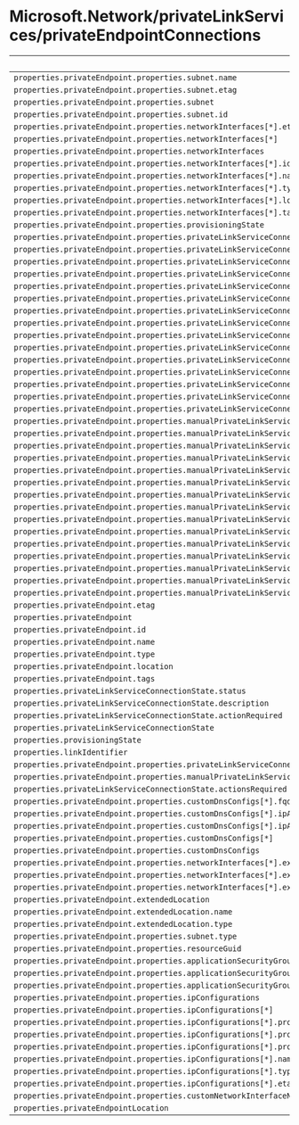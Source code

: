 # Microsoft.Network/privateLinkServices/privateEndpointConnections

| Default Path | Alias |
|---|---|
| `properties.privateEndpoint.properties.subnet.name` | `Microsoft.Network/privateLinkServices/privateEndpointConnections/privateEndpoint.subnet.name` |
| `properties.privateEndpoint.properties.subnet.etag` | `Microsoft.Network/privateLinkServices/privateEndpointConnections/privateEndpoint.subnet.etag` |
| `properties.privateEndpoint.properties.subnet` | `Microsoft.Network/privateLinkServices/privateEndpointConnections/privateEndpoint.subnet` |
| `properties.privateEndpoint.properties.subnet.id` | `Microsoft.Network/privateLinkServices/privateEndpointConnections/privateEndpoint.subnet.id` |
| `properties.privateEndpoint.properties.networkInterfaces[*].etag` | `Microsoft.Network/privateLinkServices/privateEndpointConnections/privateEndpoint.networkInterfaces[*].etag` |
| `properties.privateEndpoint.properties.networkInterfaces[*]` | `Microsoft.Network/privateLinkServices/privateEndpointConnections/privateEndpoint.networkInterfaces[*]` |
| `properties.privateEndpoint.properties.networkInterfaces` | `Microsoft.Network/privateLinkServices/privateEndpointConnections/privateEndpoint.networkInterfaces` |
| `properties.privateEndpoint.properties.networkInterfaces[*].id` | `Microsoft.Network/privateLinkServices/privateEndpointConnections/privateEndpoint.networkInterfaces[*].id` |
| `properties.privateEndpoint.properties.networkInterfaces[*].name` | `Microsoft.Network/privateLinkServices/privateEndpointConnections/privateEndpoint.networkInterfaces[*].name` |
| `properties.privateEndpoint.properties.networkInterfaces[*].type` | `Microsoft.Network/privateLinkServices/privateEndpointConnections/privateEndpoint.networkInterfaces[*].type` |
| `properties.privateEndpoint.properties.networkInterfaces[*].location` | `Microsoft.Network/privateLinkServices/privateEndpointConnections/privateEndpoint.networkInterfaces[*].location` |
| `properties.privateEndpoint.properties.networkInterfaces[*].tags` | `Microsoft.Network/privateLinkServices/privateEndpointConnections/privateEndpoint.networkInterfaces[*].tags` |
| `properties.privateEndpoint.properties.provisioningState` | `Microsoft.Network/privateLinkServices/privateEndpointConnections/privateEndpoint.provisioningState` |
| `properties.privateEndpoint.properties.privateLinkServiceConnections[*].properties.provisioningState` | `Microsoft.Network/privateLinkServices/privateEndpointConnections/privateEndpoint.privateLinkServiceConnections[*].provisioningState` |
| `properties.privateEndpoint.properties.privateLinkServiceConnections[*].properties.privateLinkServiceId` | `Microsoft.Network/privateLinkServices/privateEndpointConnections/privateEndpoint.privateLinkServiceConnections[*].privateLinkServiceId` |
| `properties.privateEndpoint.properties.privateLinkServiceConnections[*].properties.groupIds[*]` | `Microsoft.Network/privateLinkServices/privateEndpointConnections/privateEndpoint.privateLinkServiceConnections[*].groupIds[*]` |
| `properties.privateEndpoint.properties.privateLinkServiceConnections[*].properties.groupIds` | `Microsoft.Network/privateLinkServices/privateEndpointConnections/privateEndpoint.privateLinkServiceConnections[*].groupIds` |
| `properties.privateEndpoint.properties.privateLinkServiceConnections[*].properties.requestMessage` | `Microsoft.Network/privateLinkServices/privateEndpointConnections/privateEndpoint.privateLinkServiceConnections[*].requestMessage` |
| `properties.privateEndpoint.properties.privateLinkServiceConnections[*].properties.privateLinkServiceConnectionState.status` | `Microsoft.Network/privateLinkServices/privateEndpointConnections/privateEndpoint.privateLinkServiceConnections[*].privateLinkServiceConnectionState.status` |
| `properties.privateEndpoint.properties.privateLinkServiceConnections[*].properties.privateLinkServiceConnectionState.description` | `Microsoft.Network/privateLinkServices/privateEndpointConnections/privateEndpoint.privateLinkServiceConnections[*].privateLinkServiceConnectionState.description` |
| `properties.privateEndpoint.properties.privateLinkServiceConnections[*].properties.privateLinkServiceConnectionState.actionRequired` | `Microsoft.Network/privateLinkServices/privateEndpointConnections/privateEndpoint.privateLinkServiceConnections[*].privateLinkServiceConnectionState.actionRequired` |
| `properties.privateEndpoint.properties.privateLinkServiceConnections[*].properties.privateLinkServiceConnectionState` | `Microsoft.Network/privateLinkServices/privateEndpointConnections/privateEndpoint.privateLinkServiceConnections[*].privateLinkServiceConnectionState` |
| `properties.privateEndpoint.properties.privateLinkServiceConnections[*].name` | `Microsoft.Network/privateLinkServices/privateEndpointConnections/privateEndpoint.privateLinkServiceConnections[*].name` |
| `properties.privateEndpoint.properties.privateLinkServiceConnections[*].type` | `Microsoft.Network/privateLinkServices/privateEndpointConnections/privateEndpoint.privateLinkServiceConnections[*].type` |
| `properties.privateEndpoint.properties.privateLinkServiceConnections[*].etag` | `Microsoft.Network/privateLinkServices/privateEndpointConnections/privateEndpoint.privateLinkServiceConnections[*].etag` |
| `properties.privateEndpoint.properties.privateLinkServiceConnections[*]` | `Microsoft.Network/privateLinkServices/privateEndpointConnections/privateEndpoint.privateLinkServiceConnections[*]` |
| `properties.privateEndpoint.properties.privateLinkServiceConnections` | `Microsoft.Network/privateLinkServices/privateEndpointConnections/privateEndpoint.privateLinkServiceConnections` |
| `properties.privateEndpoint.properties.privateLinkServiceConnections[*].id` | `Microsoft.Network/privateLinkServices/privateEndpointConnections/privateEndpoint.privateLinkServiceConnections[*].id` |
| `properties.privateEndpoint.properties.manualPrivateLinkServiceConnections[*].properties.provisioningState` | `Microsoft.Network/privateLinkServices/privateEndpointConnections/privateEndpoint.manualPrivateLinkServiceConnections[*].provisioningState` |
| `properties.privateEndpoint.properties.manualPrivateLinkServiceConnections[*].properties.privateLinkServiceId` | `Microsoft.Network/privateLinkServices/privateEndpointConnections/privateEndpoint.manualPrivateLinkServiceConnections[*].privateLinkServiceId` |
| `properties.privateEndpoint.properties.manualPrivateLinkServiceConnections[*].properties.groupIds[*]` | `Microsoft.Network/privateLinkServices/privateEndpointConnections/privateEndpoint.manualPrivateLinkServiceConnections[*].groupIds[*]` |
| `properties.privateEndpoint.properties.manualPrivateLinkServiceConnections[*].properties.groupIds` | `Microsoft.Network/privateLinkServices/privateEndpointConnections/privateEndpoint.manualPrivateLinkServiceConnections[*].groupIds` |
| `properties.privateEndpoint.properties.manualPrivateLinkServiceConnections[*].properties.requestMessage` | `Microsoft.Network/privateLinkServices/privateEndpointConnections/privateEndpoint.manualPrivateLinkServiceConnections[*].requestMessage` |
| `properties.privateEndpoint.properties.manualPrivateLinkServiceConnections[*].properties.privateLinkServiceConnectionState.status` | `Microsoft.Network/privateLinkServices/privateEndpointConnections/privateEndpoint.manualPrivateLinkServiceConnections[*].privateLinkServiceConnectionState.status` |
| `properties.privateEndpoint.properties.manualPrivateLinkServiceConnections[*].properties.privateLinkServiceConnectionState.description` | `Microsoft.Network/privateLinkServices/privateEndpointConnections/privateEndpoint.manualPrivateLinkServiceConnections[*].privateLinkServiceConnectionState.description` |
| `properties.privateEndpoint.properties.manualPrivateLinkServiceConnections[*].properties.privateLinkServiceConnectionState.actionRequired` | `Microsoft.Network/privateLinkServices/privateEndpointConnections/privateEndpoint.manualPrivateLinkServiceConnections[*].privateLinkServiceConnectionState.actionRequired` |
| `properties.privateEndpoint.properties.manualPrivateLinkServiceConnections[*].properties.privateLinkServiceConnectionState` | `Microsoft.Network/privateLinkServices/privateEndpointConnections/privateEndpoint.manualPrivateLinkServiceConnections[*].privateLinkServiceConnectionState` |
| `properties.privateEndpoint.properties.manualPrivateLinkServiceConnections[*].name` | `Microsoft.Network/privateLinkServices/privateEndpointConnections/privateEndpoint.manualPrivateLinkServiceConnections[*].name` |
| `properties.privateEndpoint.properties.manualPrivateLinkServiceConnections[*].type` | `Microsoft.Network/privateLinkServices/privateEndpointConnections/privateEndpoint.manualPrivateLinkServiceConnections[*].type` |
| `properties.privateEndpoint.properties.manualPrivateLinkServiceConnections[*].etag` | `Microsoft.Network/privateLinkServices/privateEndpointConnections/privateEndpoint.manualPrivateLinkServiceConnections[*].etag` |
| `properties.privateEndpoint.properties.manualPrivateLinkServiceConnections[*]` | `Microsoft.Network/privateLinkServices/privateEndpointConnections/privateEndpoint.manualPrivateLinkServiceConnections[*]` |
| `properties.privateEndpoint.properties.manualPrivateLinkServiceConnections` | `Microsoft.Network/privateLinkServices/privateEndpointConnections/privateEndpoint.manualPrivateLinkServiceConnections` |
| `properties.privateEndpoint.properties.manualPrivateLinkServiceConnections[*].id` | `Microsoft.Network/privateLinkServices/privateEndpointConnections/privateEndpoint.manualPrivateLinkServiceConnections[*].id` |
| `properties.privateEndpoint.etag` | `Microsoft.Network/privateLinkServices/privateEndpointConnections/privateEndpoint.etag` |
| `properties.privateEndpoint` | `Microsoft.Network/privateLinkServices/privateEndpointConnections/privateEndpoint` |
| `properties.privateEndpoint.id` | `Microsoft.Network/privateLinkServices/privateEndpointConnections/privateEndpoint.id` |
| `properties.privateEndpoint.name` | `Microsoft.Network/privateLinkServices/privateEndpointConnections/privateEndpoint.name` |
| `properties.privateEndpoint.type` | `Microsoft.Network/privateLinkServices/privateEndpointConnections/privateEndpoint.type` |
| `properties.privateEndpoint.location` | `Microsoft.Network/privateLinkServices/privateEndpointConnections/privateEndpoint.location` |
| `properties.privateEndpoint.tags` | `Microsoft.Network/privateLinkServices/privateEndpointConnections/privateEndpoint.tags` |
| `properties.privateLinkServiceConnectionState.status` | `Microsoft.Network/privateLinkServices/privateEndpointConnections/privateLinkServiceConnectionState.status` |
| `properties.privateLinkServiceConnectionState.description` | `Microsoft.Network/privateLinkServices/privateEndpointConnections/privateLinkServiceConnectionState.description` |
| `properties.privateLinkServiceConnectionState.actionRequired` | `Microsoft.Network/privateLinkServices/privateEndpointConnections/privateLinkServiceConnectionState.actionRequired` |
| `properties.privateLinkServiceConnectionState` | `Microsoft.Network/privateLinkServices/privateEndpointConnections/privateLinkServiceConnectionState` |
| `properties.provisioningState` | `Microsoft.Network/privateLinkServices/privateEndpointConnections/provisioningState` |
| `properties.linkIdentifier` | `Microsoft.Network/privateLinkServices/privateEndpointConnections/linkIdentifier` |
| `properties.privateEndpoint.properties.privateLinkServiceConnections[*].properties.privateLinkServiceConnectionState.actionsRequired` | `Microsoft.Network/privateLinkServices/privateEndpointConnections/privateEndpoint.privateLinkServiceConnections[*].privateLinkServiceConnectionState.actionsRequired` |
| `properties.privateEndpoint.properties.manualPrivateLinkServiceConnections[*].properties.privateLinkServiceConnectionState.actionsRequired` | `Microsoft.Network/privateLinkServices/privateEndpointConnections/privateEndpoint.manualPrivateLinkServiceConnections[*].privateLinkServiceConnectionState.actionsRequired` |
| `properties.privateLinkServiceConnectionState.actionsRequired` | `Microsoft.Network/privateLinkServices/privateEndpointConnections/privateLinkServiceConnectionState.actionsRequired` |
| `properties.privateEndpoint.properties.customDnsConfigs[*].fqdn` | `Microsoft.Network/privateLinkServices/privateEndpointConnections/privateEndpoint.customDnsConfigs[*].fqdn` |
| `properties.privateEndpoint.properties.customDnsConfigs[*].ipAddresses[*]` | `Microsoft.Network/privateLinkServices/privateEndpointConnections/privateEndpoint.customDnsConfigs[*].ipAddresses[*]` |
| `properties.privateEndpoint.properties.customDnsConfigs[*].ipAddresses` | `Microsoft.Network/privateLinkServices/privateEndpointConnections/privateEndpoint.customDnsConfigs[*].ipAddresses` |
| `properties.privateEndpoint.properties.customDnsConfigs[*]` | `Microsoft.Network/privateLinkServices/privateEndpointConnections/privateEndpoint.customDnsConfigs[*]` |
| `properties.privateEndpoint.properties.customDnsConfigs` | `Microsoft.Network/privateLinkServices/privateEndpointConnections/privateEndpoint.customDnsConfigs` |
| `properties.privateEndpoint.properties.networkInterfaces[*].extendedLocation` | `Microsoft.Network/privateLinkServices/privateEndpointConnections/privateEndpoint.networkInterfaces[*].extendedLocation` |
| `properties.privateEndpoint.properties.networkInterfaces[*].extendedLocation.name` | `Microsoft.Network/privateLinkServices/privateEndpointConnections/privateEndpoint.networkInterfaces[*].extendedLocation.name` |
| `properties.privateEndpoint.properties.networkInterfaces[*].extendedLocation.type` | `Microsoft.Network/privateLinkServices/privateEndpointConnections/privateEndpoint.networkInterfaces[*].extendedLocation.type` |
| `properties.privateEndpoint.extendedLocation` | `Microsoft.Network/privateLinkServices/privateEndpointConnections/privateEndpoint.extendedLocation` |
| `properties.privateEndpoint.extendedLocation.name` | `Microsoft.Network/privateLinkServices/privateEndpointConnections/privateEndpoint.extendedLocation.name` |
| `properties.privateEndpoint.extendedLocation.type` | `Microsoft.Network/privateLinkServices/privateEndpointConnections/privateEndpoint.extendedLocation.type` |
| `properties.privateEndpoint.properties.subnet.type` | `Microsoft.Network/privateLinkServices/privateEndpointConnections/privateEndpoint.subnet.type` |
| `properties.privateEndpoint.properties.resourceGuid` | `Microsoft.Network/privateLinkServices/privateEndpointConnections/privateEndpoint.resourceGuid` |
| `properties.privateEndpoint.properties.applicationSecurityGroups` | `Microsoft.Network/privateLinkServices/privateEndpointConnections/privateEndpoint.applicationSecurityGroups` |
| `properties.privateEndpoint.properties.applicationSecurityGroups[*]` | `Microsoft.Network/privateLinkServices/privateEndpointConnections/privateEndpoint.applicationSecurityGroups[*]` |
| `properties.privateEndpoint.properties.applicationSecurityGroups[*].etag` | `Microsoft.Network/privateLinkServices/privateEndpointConnections/privateEndpoint.applicationSecurityGroups[*].etag` |
| `properties.privateEndpoint.properties.ipConfigurations` | `Microsoft.Network/privateLinkServices/privateEndpointConnections/privateEndpoint.ipConfigurations` |
| `properties.privateEndpoint.properties.ipConfigurations[*]` | `Microsoft.Network/privateLinkServices/privateEndpointConnections/privateEndpoint.ipConfigurations[*]` |
| `properties.privateEndpoint.properties.ipConfigurations[*].properties.groupId` | `Microsoft.Network/privateLinkServices/privateEndpointConnections/privateEndpoint.ipConfigurations[*].groupId` |
| `properties.privateEndpoint.properties.ipConfigurations[*].properties.memberName` | `Microsoft.Network/privateLinkServices/privateEndpointConnections/privateEndpoint.ipConfigurations[*].memberName` |
| `properties.privateEndpoint.properties.ipConfigurations[*].properties.privateIPAddress` | `Microsoft.Network/privateLinkServices/privateEndpointConnections/privateEndpoint.ipConfigurations[*].privateIPAddress` |
| `properties.privateEndpoint.properties.ipConfigurations[*].name` | `Microsoft.Network/privateLinkServices/privateEndpointConnections/privateEndpoint.ipConfigurations[*].name` |
| `properties.privateEndpoint.properties.ipConfigurations[*].type` | `Microsoft.Network/privateLinkServices/privateEndpointConnections/privateEndpoint.ipConfigurations[*].type` |
| `properties.privateEndpoint.properties.ipConfigurations[*].etag` | `Microsoft.Network/privateLinkServices/privateEndpointConnections/privateEndpoint.ipConfigurations[*].etag` |
| `properties.privateEndpoint.properties.customNetworkInterfaceName` | `Microsoft.Network/privateLinkServices/privateEndpointConnections/privateEndpoint.customNetworkInterfaceName` |
| `properties.privateEndpointLocation` | `Microsoft.Network/privateLinkServices/privateEndpointConnections/privateEndpointLocation` |

